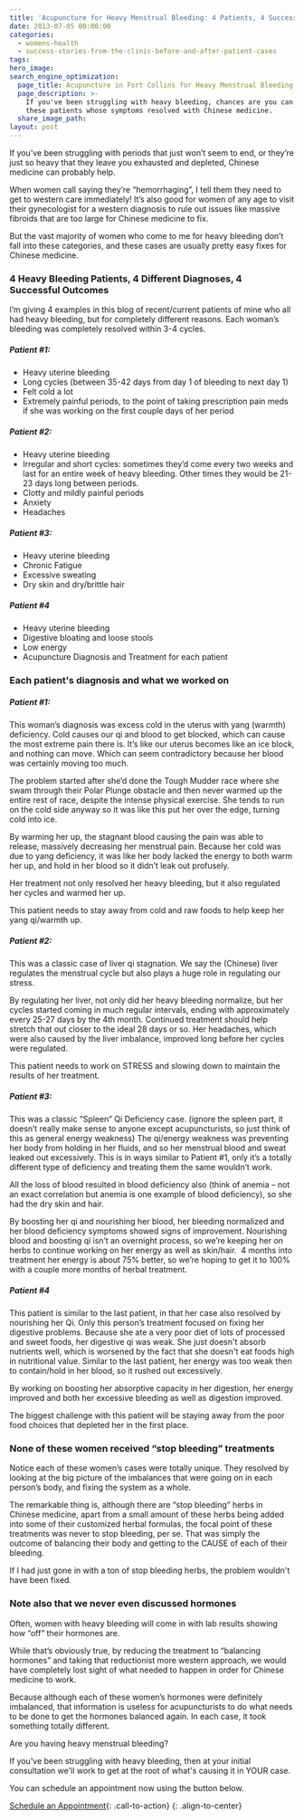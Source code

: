 ```yaml
---
title: 'Acupuncture for Heavy Menstrual Bleeding: 4 Patients, 4 Success Stories'
date: 2013-07-05 00:00:00
categories:
  - womens-health
  - success-stories-from-the-clinic-before-and-after-patient-cases
tags:
hero_image:
search_engine_optimization:
  page_title: Acupuncture in Fort Collins for Heavy Menstrual Bleeding
  page_description: >-
    If you've been struggling with heavy bleeding, chances are you can be like
    these patients whose symptoms resolved with Chinese medicine.
  share_image_path:
layout: post
---
```


If you’ve been struggling with periods that just won’t seem to end, or they’re just so heavy that they leave you exhausted and depleted, Chinese medicine can probably help.

When women call saying they’re “hemorrhaging”, I tell them they need to get to western care immediately! It’s also good for women of any age to visit their gynecologist for a western diagnosis to rule out issues like massive fibroids that are too large for Chinese medicine to fix.

But the vast majority of women who come to me for heavy bleeding don’t fall into these categories, and these cases are usually pretty easy fixes for Chinese medicine.

### 4 Heavy Bleeding Patients, 4 Different Diagnoses, 4 Successful Outcomes

I’m giving 4 examples in this blog of recent/current patients of mine who all had heavy bleeding, but for completely different reasons. Each woman’s bleeding was completely resolved within 3-4 cycles.

##### Patient #1:

* Heavy uterine bleeding
* Long cycles (between 35-42 days from day 1 of bleeding to next day 1)
* Felt cold a lot
* Extremely painful periods, to the point of taking prescription pain meds if she was working on the first couple days of her period

##### Patient #2:

* Heavy uterine bleeding
* Irregular and short cycles: sometimes they’d come every two weeks and last for an entire week of heavy bleeding. Other times they would be 21-23 days long between periods.
* Clotty and mildly painful periods
* Anxiety
* Headaches

##### Patient #3:

* Heavy uterine bleeding
* Chronic Fatigue
* Excessive sweating
* Dry skin and dry/brittle hair

##### Patient #4

* Heavy uterine bleeding
* Digestive bloating and loose stools
* Low energy
* Acupuncture Diagnosis and Treatment for each patient

### Each patient's diagnosis and what we worked on

##### Patient #1:

This woman’s diagnosis was excess cold in the uterus with yang (warmth) deficiency. Cold causes our qi and blood to get blocked, which can cause the most extreme pain there is. It’s like our uterus becomes like an ice block, and nothing can move. Which can seem contradictory because her blood was certainly moving too much.

The problem started after she’d done the Tough Mudder race where she swam through their Polar Plunge obstacle and then never warmed up the entire rest of race, despite the intense physical exercise. She tends to run on the cold side anyway so it was like this put her over the edge, turning cold into ice.

By warming her up, the stagnant blood causing the pain was able to release, massively decreasing her menstrual pain. Because her cold was due to yang deficiency, it was like her body lacked the energy to both warm her up, and hold in her blood so it didn’t leak out profusely.

Her treatment not only resolved her heavy bleeding, but it also regulated her cycles and warmed her up.

This patient needs to stay away from cold and raw foods to help keep her yang qi/warmth up.

##### Patient #2:

This was a classic case of liver qi stagnation. We say the (Chinese) liver regulates the menstrual cycle but also plays a huge role in regulating our stress.

By regulating her liver, not only did her heavy bleeding normalize, but her cycles started coming in much regular intervals, ending with approximately every 25-27 days by the 4th month. Continued treatment should help stretch that out closer to the ideal 28 days or so. Her headaches, which were also caused by the liver imbalance, improved long before her cycles were regulated.

This patient needs to work on STRESS and slowing down to maintain the results of her treatment.

##### Patient #3:

This was a classic “Spleen” Qi Deficiency case. (ignore the spleen part, it doesn’t really make sense to anyone except acupuncturists, so just think of this as general energy weakness) The qi/energy weakness was preventing her body from holding in her fluids, and so her menstrual blood and sweat leaked out excessively. This is in ways similar to Patient #1, only it’s a totally different type of deficiency and treating them the same wouldn’t work.

All the loss of blood resulted in blood deficiency also (think of anemia – not an exact correlation but anemia is one example of blood deficiency), so she had the dry skin and hair.

By boosting her qi and nourishing her blood, her bleeding normalized and her blood deficiency symptoms showed signs of improvement. Nourishing blood and boosting qi isn’t an overnight process, so we’re keeping her on herbs to continue working on her energy as well as skin/hair. &nbsp;4 months into treatment her energy is about 75% better, so we’re hoping to get it to 100% with a couple more months of herbal treatment.

##### Patient #4

This patient is similar to the last patient, in that her case also resolved by nourishing her Qi. Only this person’s treatment focused on fixing her digestive problems. Because she ate a very poor diet of lots of processed and sweet foods, her digestive qi was weak. She just doesn't absorb nutrients well, which is worsened by the fact that she doesn't eat foods high in nutritional value. Similar to the last patient, her energy was too weak then to contain/hold in her blood, so it rushed out excessively.

By working on boosting her absorptive capacity in her digestion, her energy improved and both her excessive bleeding as well as digestion improved.

The biggest challenge with this patient will be staying away from the poor food choices that depleted her in the first place.

### None of these women received “stop bleeding” treatments

Notice each of these women’s cases were totally unique. They resolved by looking at the big picture of the imbalances that were going on in each person’s body, and fixing the system as a whole.

The remarkable thing is, although there are “stop bleeding” herbs in Chinese medicine, apart from a small amount of these herbs being added into some of their customized herbal formulas, the focal point of these treatments was never to stop bleeding, per se. That was simply the outcome of balancing their body and getting to the CAUSE of each of their bleeding.

If I had just gone in with a ton of stop bleeding herbs, the problem wouldn't have been fixed.

### Note also that we never even discussed hormones

Often, women with heavy bleeding will come in with lab results showing how “off” their hormones are.

While that’s obviously true, by reducing the treatment to “balancing hormones” and taking that reductionist more western approach, we would have completely lost sight of what needed to happen in order for Chinese medicine to work.

Because although each of these women’s hormones were definitely imbalanced, that information is useless for acupuncturists to do what needs to be done to get the hormones balanced again. In each case, it took something totally different.

Are you having heavy menstrual bleeding?

If you've been struggling with heavy bleeding, then at your initial consultation we'll work to get at the root of what's causing it in YOUR case.

You can schedule an appointment now using the button below.

[Schedule an Appointment](/make-an-appointment/){: .call-to-action}
{: .align-to-center}